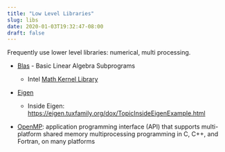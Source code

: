 ```yaml
---
title: "Low Level Libraries"
slug: libs
date: 2020-01-03T19:32:47-08:00
draft: false
---
```


Frequently use lower level libraries: numerical, multi processing.

<!--more-->

* [Blas](https://en.wikipedia.org/wiki/Basic_Linear_Algebra_Subprograms) - Basic Linear Algebra Subprograms
  - Intel [Math Kernel Library](https://software.intel.com/en-us/mkl-developer-reference-c-blas-and-sparse-blas-routines)

* [Eigen](https://eigen.tuxfamily.org)
  - Inside Eigen: https://eigen.tuxfamily.org/dox/TopicInsideEigenExample.html

* [OpenMP](https://en.wikipedia.org/wiki/OpenMP): application programming interface (API) that supports multi-platform shared memory multiprocessing programming in C, C++, and Fortran, on many platforms